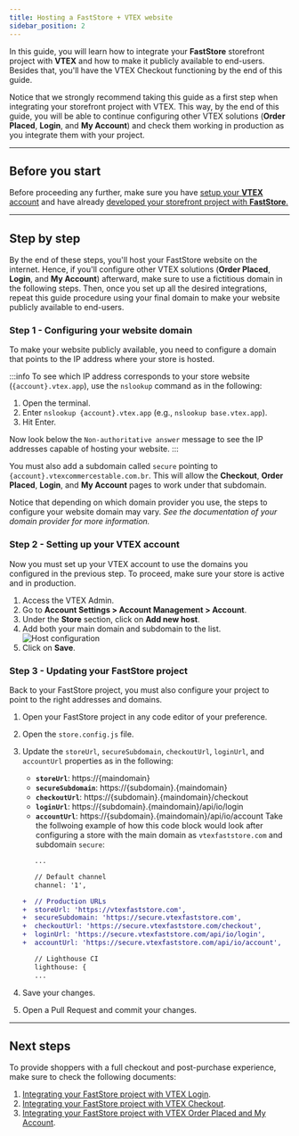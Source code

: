 ```yaml
---
title: Hosting a FastStore + VTEX website
sidebar_position: 2
---
```


In this guide, you will learn how to integrate your **FastStore** storefront project with **VTEX** and how to make it publicly available to end-users. Besides that, you'll have the VTEX Checkout functioning by the end of this guide.

Notice that we strongly recommend taking this guide as a first step when integrating your storefront project with VTEX. This way, by the end of this guide, you will be able to continue configuring other VTEX solutions (**Order Placed**, **Login**, and **My Account**) and check them working in production as you integrate them with your project.

---

## Before you start

Before proceeding any further, make sure you have [setup your **VTEX** account](/how-to-guides/platform-integration/vtex/setting-up-an-account) and have already [developed your storefront project with **FastStore**.](/tutorials/gatsby-overview)

---

## Step by step

By the end of these steps, you'll host your FastStore website on the internet. Hence, if you'll configure other VTEX solutions (**Order Placed**, **Login**, and **My Account**) afterward, make sure to use a fictitious domain in the following steps. Then, once you set up all the desired integrations, repeat this guide procedure using your final domain to make your website publicly available to end-users.

### Step 1 - Configuring your website domain

To make your website publicly available, you need to configure a domain that points to the IP address where your store is hosted. 

:::info
To see which IP address corresponds to your store website (`{account}.vtex.app`), use the `nslookup` command as in the following:

1. Open the terminal.
2. Enter `nslookup {account}.vtex.app` (e.g., `nslookup base.vtex.app`).
3. Hit Enter. 

Now look below the `Non-authoritative answer` message to see the IP addresses capable of hosting your website. 
:::

You must also add a subdomain called `secure` pointing to `{account}.vtexcommercestable.com.br`. This will allow the **Checkout**, **Order Placed**, **Login**, and **My Account** pages to work under that subdomain.

Notice that depending on which domain provider you use, the steps to configure your website domain may vary. *See the documentation of your domain provider for more information.*

### Step 2 - Setting up your VTEX account

Now you must set up your VTEX account to use the domains you configured in the previous step. To proceed, make sure your store is active and in production.

1. Access the VTEX Admin.
2. Go to **Account Settings > Account Management > Account**.
3. Under the **Store** section, click on **Add new host**.
4. Add both your main domain and subdomain to the list.
   ![Host configuration](https://vtexhelp.vtexassets.com/assets/docs/src/LicenseManagerHosts___4ebe6f942380abc52834b193b58615c7.png)
5. Click on **Save**.

### Step 3 - Updating your FastStore project

Back to your FastStore project, you must also configure your project to point to the right addresses and domains.

1. Open your FastStore project in any code editor of your preference.
2. Open the `store.config.js` file.
4. Update the `storeUrl`, `secureSubdomain`, `checkoutUrl`, `loginUrl`, and `accountUrl` properties as in the following:
   - **`storeUrl`**: https://{maindomain}
   - **`secureSubdomain`**: https://{subdomain}.{maindomain}
   - **`checkoutUrl`**: https://{subdomain}.{maindomain}/checkout
   - **`loginUrl`**: https://{subdomain}.{maindomain}/api/io/login
   - **`accountUrl`**: https://{subdomain}.{maindomain}/api/io/account
   Take the follwoing example of how this code block would look after configuring a store with the main domain as `vtexfaststore.com` and subdomain `secure`:

   ```diff title="store.config.js"
      ...

      // Default channel
      channel: '1',

   +  // Production URLs
   +  storeUrl: 'https://vtexfaststore.com',
   +  secureSubdomain: 'https://secure.vtexfaststore.com',
   +  checkoutUrl: 'https://secure.vtexfaststore.com/checkout',
   +  loginUrl: 'https://secure.vtexfaststore.com/api/io/login',
   +  accountUrl: 'https://secure.vtexfaststore.com/api/io/account',

      // Lighthouse CI
      lighthouse: {
      ...
   ```

5. Save your changes.
6. Open a Pull Request and commit your changes.

---

## Next steps

To provide shoppers with a full checkout and post-purchase experience, make sure to check the following documents:

1. [Integrating your FastStore project with VTEX Login](/how-to-guides/platform-integration/vtex/integrating-the-vtex-login).
2. [Integrating your FastStore project with VTEX Checkout](/how-to-guides/platform-integration/vtex/integrating-vtex-checkout).
3. [Integrating your FastStore project with VTEX Order Placed and My Account](/how-to-guides/platform-integration/vtex/integrating-vtex-orderplaced-myaccount).
